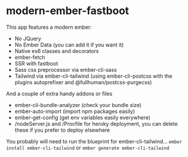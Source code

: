 # modern-ember-fastboot

This app features a modern ember:

+ No JQuery
+ No Ember Data (you can add it if you want it)
+ Native es6 classes and decorators
+ ember-fetch
+ SSR with fastboot
+ Sass css preprocessor via ember-cli-sass
+ Tailwind via ember-cli-tailwind (using ember-cli-postcss with the plugins autoprefixer and @fullhuman/postcss-purgecss) 

And a couple of extra handy addons or files
+ ember-cli-bundle-analyzer (check your bundle size)
+ ember-auto-import (import npm packages easily)
+ ember-get-config (get env variables easily everywhere)
+ /nodeServer.js and /Procfile for heroky deployment, you can delete these if you prefer to deploy elsewhere


You probably will need to run the blueprint for ember-cli-tailwind... `ember install ember-cli-tailwind` or `ember generate ember-cli-tailwind`  
